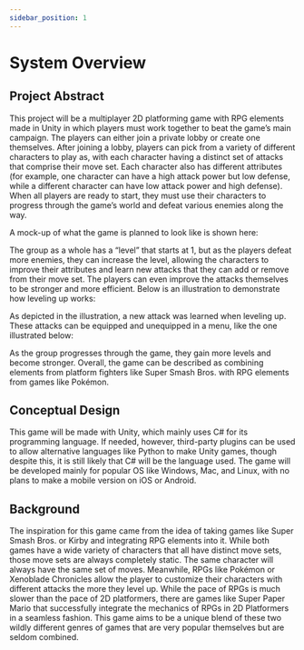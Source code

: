 ```yaml
---
sidebar_position: 1
---
```


# System Overview
## Project Abstract

This project will be a multiplayer 2D platforming game with RPG elements made in Unity in which players must work together to beat the game’s main campaign. The players can either join a private lobby or create one themselves. After joining a lobby, players can pick from a variety of different characters to play as, with each character having a distinct set of attacks that comprise their move set. Each character also has different attributes (for example, one character can have a high attack power but low defense, while a different character can have low attack power and high defense). When all players are ready to start, they must use their characters to progress through the game’s world and defeat various enemies along the way.

A mock-up of what the game is planned to look like is shown here:

The group as a whole has a “level” that starts at 1, but as the players defeat more enemies, they can increase the level, allowing the characters to improve their attributes and learn new attacks that they can add or remove from their move set. The players can even improve the attacks themselves to be stronger and more efficient. Below is an illustration to demonstrate how leveling up works:

As depicted in the illustration, a new attack was learned when leveling up. These attacks can be equipped and unequipped in a menu, like the one illustrated below:

As the group progresses through the game, they gain more levels and become stronger. Overall, the game can be described as combining elements from platform fighters like Super Smash Bros. with RPG elements from games like Pokémon.

## Conceptual Design

This game will be made with Unity, which mainly uses C# for its programming language. If needed, however, third-party plugins can be used to allow alternative languages like Python to make Unity games, though despite this, it is still likely that C# will be the language used. The game will be developed mainly for popular OS like Windows, Mac, and Linux, with no plans to make a mobile version on iOS or Android.

## Background

The inspiration for this game came from the idea of taking games like Super Smash Bros. or Kirby and integrating RPG elements into it. While both games have a wide variety of characters that all have distinct move sets, those move sets are always completely static. The same character will always have the same set of moves. Meanwhile, RPGs like Pokémon or Xenoblade Chronicles allow the player to customize their characters with different attacks the more they level up. While the pace of RPGs is much slower than the pace of 2D platformers, there are games like Super Paper Mario that successfully integrate the mechanics of RPGs in 2D Platformers in a seamless fashion. This game aims to be a unique blend of these two wildly different genres of games that are very popular themselves but are seldom combined.

